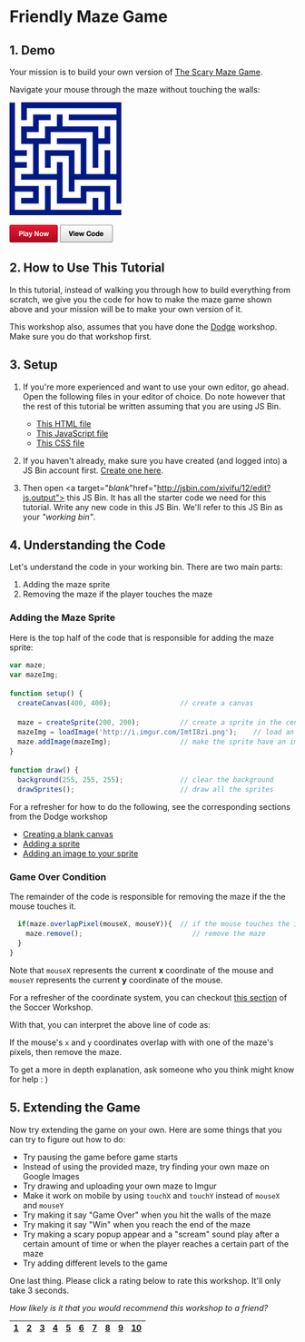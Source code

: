 # Friendly Maze Game

## 1. Demo

Your mission is to build your own version of
[The Scary Maze Game](http://www.playscarymazegame.net/play-scary-maze-game/).

Navigate your mouse through the maze without touching the walls:

![](img/demo.gif)

<a href="http://output.jsbin.com/xivifu/12" target="_blank_">![](img/bttn_play_now.png)</a>
<a href="http://jsbin.com/xivifu/12/edit?js,output" target="_blank_">![](img/bttn_view_code.png)</a>

## 2. How to Use This Tutorial

In this tutorial, instead of walking you through how to build everything from
scratch, we give you the code for how to make the maze game shown above and
your mission will be to make your own version of it.

This workshop also, assumes that you have done the
[Dodge](https://github.com/hackclub/hackclub/blob/master/workshops/dodge/README.md)
workshop. Make sure you do that workshop first.

## 3. Setup

1. If you're more experienced and want to use your own editor, go ahead. Open
   the following files in your editor of choice. Do note however that the rest
   of this tutorial be written assuming that you are using JS Bin.

    - [This HTML file](https://gist.githubusercontent.com/jonleung/11ecd13a9d957003416b/raw/625081d81cc9c941007ddfd54c9ffdeec0782d62/index.html)
    - [This JavaScript file](https://gist.githubusercontent.com/jonleung/11ecd13a9d957003416b/raw/625081d81cc9c941007ddfd54c9ffdeec0782d62/main.js)
    - [This CSS file](https://gist.githubusercontent.com/jonleung/11ecd13a9d957003416b/raw/625081d81cc9c941007ddfd54c9ffdeec0782d62/style.css)

2. If you haven't already, make sure you have created (and logged into) a JS Bin
   account first.
   <a href="https://jsbin.com/register" target="_blank_">Create one here</a>.
3. Then open
   <a target="_blank_"href="http://jsbin.com/xivifu/12/edit?js,output">
   this JS Bin</a>. It has all the starter code we need for this tutorial. Write
   any new code in this JS Bin. We'll refer to this JS Bin as your _"working
   bin"_.

## 4. Understanding the Code

Let's understand the code in your working bin. There are two main parts:

1. Adding the maze sprite
2. Removing the maze if the player touches the maze

### Adding the Maze Sprite

Here is the top half of the code that is responsible for adding the maze sprite:

```js
var maze;
var mazeImg;

function setup() {
  createCanvas(400, 400);                 // create a canvas

  maze = createSprite(200, 200);          // create a sprite in the center
  mazeImg = loadImage('http://i.imgur.com/ImtI8zi.png');    // load an image
  maze.addImage(mazeImg);                 // make the sprite have an image
}

function draw() {
  background(255, 255, 255);              // clear the background
  drawSprites();                          // draw all the sprites
```

For a refresher for how to do the following, see the corresponding sections from
the Dodge workshop

- [Creating a blank canvas](https://github.com/hackclub/hackclub/blob/master/workshops/dodge/blank_canvas.md)
- [Adding a sprite](https://github.com/hackclub/hackclub/blob/master/workshops/dodge/add_player_sprite.md)
- [Adding an image to your sprite](https://github.com/hackclub/hackclub/blob/master/workshops/dodge/player_image.md)

### Game Over Condition

The remainder of the code is responsible for removing the maze if the the mouse
touches it.

```js
  if(maze.overlapPixel(mouseX, mouseY)){  // if the mouse touches the image
    maze.remove();                           // remove the maze
  }
}
```

Note that `mouseX` represents the current **x** coordinate of the mouse and
`mouseY` represents the current **y** coordinate of the mouse.

For a refresher of the coordinate system, you can checkout
<a href="https://github.com/hackclub/hackclub/blob/master/workshops/soccer/add_player_sprite.md#understanding-the-coordinate-system" target="_blank">
this section</a> of the Soccer Workshop.

With that, you can interpret the above line of code as:

If the mouse's `x` and `y` coordinates overlap with with one of the maze's
pixels, then remove the maze.

To get a more in depth explanation, ask someone who you think might know for
help : )

## 5. Extending the Game

Now try extending the game on your own. Here are some things that you can try to
figure out how to do:

- Try pausing the game before game starts
- Instead of using the provided maze, try finding your own maze on Google Images
- Try drawing and uploading your own maze to Imgur
- Make it work on mobile by using `touchX` and `touchY` instead of `mouseX` and
  `mouseY`
- Try making it say "Game Over" when you hit the walls of the maze
- Try making it say "Win" when you reach the end of the maze
- Try making a scary popup appear and a "scream" sound play after a certain
  amount of time or when the player reaches a certain part of the maze
- Try adding different levels to the game

One last thing. Please click a rating below to rate this workshop. It'll only
take 3 seconds.

_How likely is it that you would recommend this workshop to a friend?_

| [1][r1] | [2][r2] | [3][r3] | [4][r4] | [5][r5] | [6][r6] | [7][r7] | [8][r8] | [9][r9] | [10][r10] |
| ------- | ------- | ------- | ------- | ------- | ------- | ------- | ------- | ------- | --------- |

[r1]: https://feedback-redir.hackclub.io/1xPK4BbSJ3Q4iouohj0V9511rqD4a9Sf1JSebGcD4qmU?ip=entry.78173348&rfield=entry.559841237&r=1
[r2]: https://feedback-redir.hackclub.io/1xPK4BbSJ3Q4iouohj0V9511rqD4a9Sf1JSebGcD4qmU?ip=entry.78173348&rfield=entry.559841237&r=2
[r3]: https://feedback-redir.hackclub.io/1xPK4BbSJ3Q4iouohj0V9511rqD4a9Sf1JSebGcD4qmU?ip=entry.78173348&rfield=entry.559841237&r=3
[r4]: https://feedback-redir.hackclub.io/1xPK4BbSJ3Q4iouohj0V9511rqD4a9Sf1JSebGcD4qmU?ip=entry.78173348&rfield=entry.559841237&r=4
[r5]: https://feedback-redir.hackclub.io/1xPK4BbSJ3Q4iouohj0V9511rqD4a9Sf1JSebGcD4qmU?ip=entry.78173348&rfield=entry.559841237&r=5
[r6]: https://feedback-redir.hackclub.io/1xPK4BbSJ3Q4iouohj0V9511rqD4a9Sf1JSebGcD4qmU?ip=entry.78173348&rfield=entry.559841237&r=6
[r7]: https://feedback-redir.hackclub.io/1xPK4BbSJ3Q4iouohj0V9511rqD4a9Sf1JSebGcD4qmU?ip=entry.78173348&rfield=entry.559841237&r=7
[r8]: https://feedback-redir.hackclub.io/1xPK4BbSJ3Q4iouohj0V9511rqD4a9Sf1JSebGcD4qmU?ip=entry.78173348&rfield=entry.559841237&r=8
[r9]: https://feedback-redir.hackclub.io/1xPK4BbSJ3Q4iouohj0V9511rqD4a9Sf1JSebGcD4qmU?ip=entry.78173348&rfield=entry.559841237&r=9
[r10]: https://feedback-redir.hackclub.io/1xPK4BbSJ3Q4iouohj0V9511rqD4a9Sf1JSebGcD4qmU?ip=entry.78173348&rfield=entry.559841237&r=10
